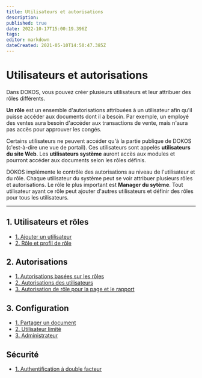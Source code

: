 ```yaml
---
title: Utilisateurs et autorisations
description: 
published: true
date: 2022-10-17T15:00:19.396Z
tags: 
editor: markdown
dateCreated: 2021-05-10T14:50:47.385Z
---
```


# Utilisateurs et autorisations
Dans DOKOS, vous pouvez créer plusieurs utilisateurs et leur attribuer des rôles différents.

**Un rôle** est un ensemble d'autorisations attribuées à un utilisateur afin qu'il puisse accéder aux documents dont il a besoin. Par exemple, un employé des ventes aura besoin d'accéder aux transactions de vente, mais n'aura pas accès pour approuver les congés.

Certains utilisateurs ne peuvent accéder qu'à la partie publique de DOKOS (c'est-à-dire une vue de portail). Ces utilisateurs sont appelés **utilisateurs du site Web**. Les **utilisateurs système** auront accès aux modules et pourront accéder aux documents selon les rôles définis.

DOKOS implémente le contrôle des autorisations au niveau de l'utilisateur et du rôle. Chaque utilisateur du système peut se voir attribuer plusieurs rôles et autorisations. Le rôle le plus important est **Manager du sytème**. Tout utilisateur ayant ce rôle peut ajouter d'autres utilisateurs et définir des rôles pour tous les utilisateurs.

---
## 1. Utilisateurs et rôles

- [1. Ajouter un utilisateur](/fr/settings/users-and-permissions/user)
- [2. Rôle et profil de rôle](/fr/settings/users-and-permissions/role)

## 2. Autorisations 

- [1. Autorisations basées sur les rôles](/fr/settings/users-and-permissions/permission-manager)
- [2. Autorisations des utilisateurs](/fr/settings/users-and-permissions/user-permissions)
- [3. Autorisation de rôle pour la page et le rapport](/fr/settings/users-and-permissions/role-permission-for-page-and-report)

## 3. Configuration

- [1. Partager un document](/fr/settings)
- [2. Utilisateur limité](/fr/settings/users-and-permissions/limited-user)
- [3. Administrateur](/fr/settings/users-and-permissions/administrator)


## Sécurité

- [1. Authentification à double facteur](/fr/settings/users-and-permissions/authentification_double_facteur)